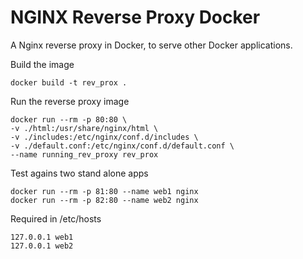 # NGINX Reverse Proxy Docker

A Nginx reverse proxy in Docker, to serve other Docker applications.

Build the image
```
docker build -t rev_prox .
```

Run the reverse proxy image
```
docker run --rm -p 80:80 \
-v ./html:/usr/share/nginx/html \
-v ./includes:/etc/nginx/conf.d/includes \
-v ./default.conf:/etc/nginx/conf.d/default.conf \
--name running_rev_proxy rev_prox
```

Test agains two stand alone apps
```
docker run --rm -p 81:80 --name web1 nginx
docker run --rm -p 82:80 --name web2 nginx
```

Required in /etc/hosts
```
127.0.0.1 web1
127.0.0.1 web2
```
